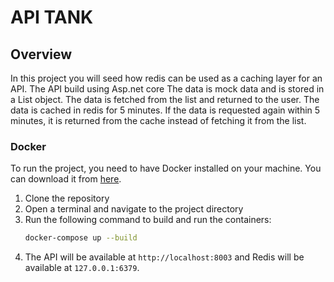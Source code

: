 # API TANK

## Overview
In this project you will seed how redis can be used as a caching layer for an API. The API build using Asp.net core
The data is mock data and is stored in a List<T> object. The data is fetched from the list and returned to the user. 
The data is cached in redis for 5 minutes. If the data is requested again within 5 minutes, it is returned from the cache instead of fetching it from the list.

### Docker
To run the project, you need to have Docker installed on your machine. You can download it from [here](https://www.docker.com/products/docker-desktop).
1. Clone the repository
2. Open a terminal and navigate to the project directory
3. Run the following command to build and run the containers:
   ```bash
   docker-compose up --build
   ```
4. The API will be available at `http://localhost:8003` and Redis will be available at `127.0.0.1:6379`.

